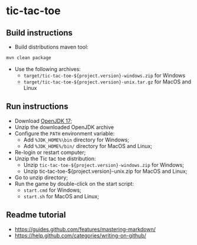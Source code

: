 # tic-tac-toe

## Build instructions

- Build distributions maven tool:

```bash
mvn clean package
```

- Use the following archives:
    - `target/tic-tac-toe-${project.version}-windows.zip` for Windows
    - `target/tic-tac-toe-${project.version}-unix.tar.gz` for MacOS and Linux

## Run instructions

- Download [OpenJDK 17](https://jdk.java.net/17/);
- Unzip the downloaded OpenJDK archive
- Configure the `PATH` environment variable:
    - Add `%JDK_HOME%\bin` directory for Windows;
    - Add `%JDK_HOME%/bin/` directory for MacOS and Linux;
- Re-login or restart computer;
- Unzip the Tic tac toe distribution:
    - Unzip `tic-tac-toe-${project.version}-windows.zip` for Windows;
    - Unzip tic-tac-toe-${project.version}-unix.zip for MacOS and Linux;
- Go to unzip directory;
- Run the game by double-click on the start script:
    - `start.cmd` for Windows;
    - `start.sh` for MacOS and Linux;

## Readme tutorial

- https://guides.github.com/features/mastering-markdown/
- https://help.github.com/categories/writing-on-github/